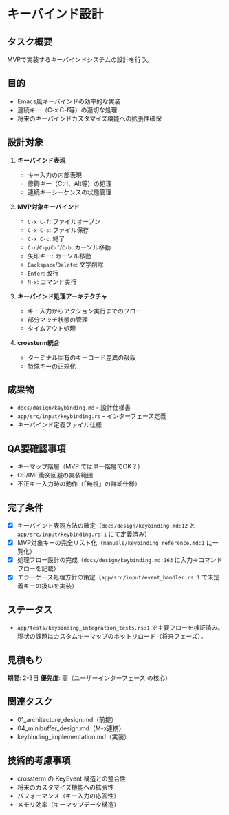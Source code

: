 # キーバインド設計

## タスク概要
MVPで実装するキーバインドシステムの設計を行う。

## 目的
- Emacs風キーバインドの効率的な実装
- 連続キー（C-x C-f等）の適切な処理
- 将来のキーバインドカスタマイズ機能への拡張性確保

## 設計対象
1. **キーバインド表現**
   - キー入力の内部表現
   - 修飾キー（Ctrl、Alt等）の処理
   - 連続キーシーケンスの状態管理

2. **MVP対象キーバインド**
   - `C-x C-f`: ファイルオープン
   - `C-x C-s`: ファイル保存
   - `C-x C-c`: 終了
   - `C-n`/`C-p`/`C-f`/`C-b`: カーソル移動
   - 矢印キー: カーソル移動
   - `Backspace`/`Delete`: 文字削除
   - `Enter`: 改行
   - `M-x`: コマンド実行

3. **キーバインド処理アーキテクチャ**
   - キー入力からアクション実行までのフロー
   - 部分マッチ状態の管理
   - タイムアウト処理

4. **crossterm統合**
   - ターミナル固有のキーコード差異の吸収
   - 特殊キーの正規化

## 成果物
- `docs/design/keybinding.md` - 設計仕様書
- `app/src/input/keybinding.rs` - インターフェース定義
- キーバインド定義ファイル仕様

## QA要確認事項
- キーマップ階層（MVP では単一階層でOK？）
- OS/IME衝突回避の実装範囲
- 不正キー入力時の動作（「無視」の詳細仕様）

## 完了条件
- [x] キーバインド表現方法の確定（`docs/design/keybinding.md:12` と `app/src/input/keybinding.rs:1` にて定義済み）
- [x] MVP対象キーの完全リスト化（`manuals/keybinding_reference.md:1` に一覧化）
- [x] 処理フロー設計の完成（`docs/design/keybinding.md:163` に入力→コマンドフローを記載）
- [x] エラーケース処理方針の策定（`app/src/input/event_handler.rs:1` で未定義キーの扱いを実装）

## ステータス
- `app/tests/keybinding_integration_tests.rs:1` で主要フローを検証済み。現状の課題はカスタムキーマップのホットリロード（将来フェーズ）。

## 見積もり
**期間**: 2-3日
**優先度**: 高（ユーザーインターフェース の核心）

## 関連タスク
- 01_architecture_design.md（前提）
- 04_minibuffer_design.md（M-x連携）
- keybinding_implementation.md（実装）

## 技術的考慮事項
- crossterm の KeyEvent 構造との整合性
- 将来のカスタマイズ機能への拡張性
- パフォーマンス（キー入力の応答性）
- メモリ効率（キーマップデータ構造）
